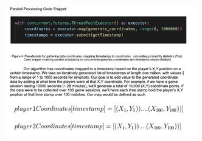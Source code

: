![alt text](https://github.com/bryanserrano317/similar_leetcode_questions/blob/main/usage-example.png?raw=true)

